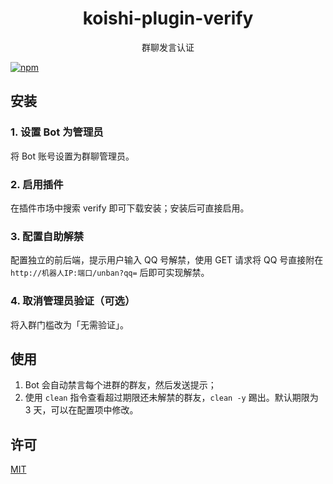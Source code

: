 <div align="center">
<h1>koishi-plugin-verify</h1>
<p>群聊发言认证</p>
</div>

[![npm](https://img.shields.io/npm/v/koishi-plugin-verify?style=flat-square)](https://www.npmjs.com/package/koishi-plugin-verify)

## 安装

### 1. 设置 Bot 为管理员

将 Bot 账号设置为群聊管理员。

### 2. 启用插件

在插件市场中搜索 verify 即可下载安装；安装后可直接启用。

### 3. 配置自助解禁

配置独立的前后端，提示用户输入 QQ 号解禁，使用 GET 请求将 QQ 号直接附在 `http://机器人IP:端口/unban?qq=` 后即可实现解禁。

### 4. 取消管理员验证（可选）

将入群门槛改为「无需验证」。

## 使用

1. Bot 会自动禁言每个进群的群友，然后发送提示；
1. 使用 `clean` 指令查看超过期限还未解禁的群友，`clean -y` 踢出。默认期限为 3 天，可以在配置项中修改。

## 许可

[MIT](https://github.com/ilharp/koishi-plugin-verify/blob/master/LICENSE)
